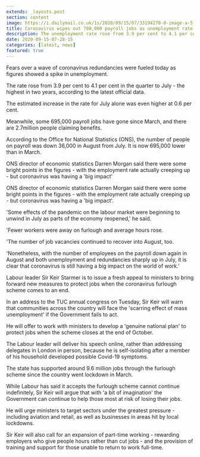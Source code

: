 ```yaml
---
extends: _layouts.post
section: content
image: https://i.dailymail.co.uk/1s/2020/09/15/07/33194270-0-image-a-5_1600150702890.jpg 
title: Coronavirus wipes out 700,000 payroll jobs as unemployment rate spikes 
description: The unemployment rate rose from 3.9 per cent to 4.1 per cent in the quarter to July, according to the latest official data. 
date: 2020-09-15-07-28-15 
categories: [latest, news] 
featured: true 
--- 
```

Fears over a wave of coronavirus redundancies were fueled today as figures showed a spike in unemployment.

The rate rose from 3.9 per cent to 4.1 per cent in the quarter to July - the highest in two years, according to the latest official data.

The estimated increase in the rate for July alone was even higher at 0.6 per cent.

Meanwhile, some 695,000 payroll jobs have gone since March, and there are 2.7million people claiming benefits.

According to the Office for National Statistics (ONS), the number of people on payroll was down 36,000 in August from July. It is now 695,000 lower than in March. 

ONS director of economic statistics Darren Morgan said there were some bright points in the figures - with the employment rate actually creeping up - but coronavirus was having a 'big impact'

ONS director of economic statistics Darren Morgan said there were some bright points in the figures - with the employment rate actually creeping up - but coronavirus was having a 'big impact'.

'Some effects of the pandemic on the labour market were beginning to unwind in July as parts of the economy reopened,' he said.

'Fewer workers were away on furlough and average hours rose.

'The number of job vacancies continued to recover into August, too.

'Nonetheless, with the number of employees on the payroll down again in August and both unemployment and redundancies sharply up in July, it is clear that coronavirus is still having a big impact on the world of work.'

Labour leader Sir Keir Starmer is to issue a fresh appeal to ministers to bring forward new measures to protect jobs when the coronavirus furlough scheme comes to an end.

In an address to the TUC annual congress on Tuesday, Sir Keir will warn that communities across the country will face the 'scarring effect of mass unemployment' if the Government fails to act.

He will offer to work with ministers to develop a 'genuine national plan' to protect jobs when the scheme closes at the end of October.

The Labour leader will deliver his speech online, rather than addressing delegates in London in person, because he is self-isolating after a member of his household developed possible Covid-19 symptoms.

The state has supported around 9.6 million jobs through the furlough scheme since the country went lockdown in March.

While Labour has said it accepts the furlough scheme cannot continue indefinitely, Sir Keir will argue that with 'a bit of imagination' the Government can continue to help those most at risk of losing their jobs.

He will urge ministers to target sectors under the greatest pressure - including aviation and retail, as well as businesses in areas hit by local lockdowns.

Sir Keir will also call for an expansion of part-time working - rewarding employers who give people hours rather than cut jobs - and the provision of training and support for those unable to return to work full-time.


